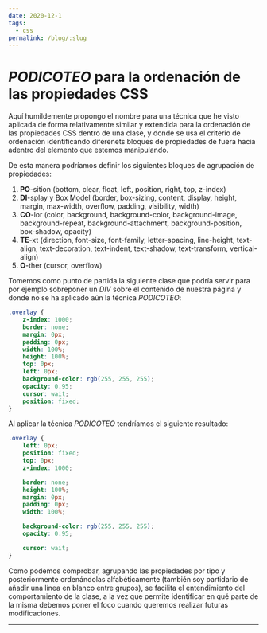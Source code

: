 ```yaml
---
date: 2020-12-1
tags:
  - css
permalink: /blog/:slug
---
```


# _PODICOTEO_ para la ordenación de las propiedades CSS

<social-share class="social-share--header" />

Aquí humildemente propongo el nombre para una técnica que he visto aplicada de forma relativamente similar y extendida para la ordenación de las propiedades CSS dentro de una clase, y donde se usa el criterio de ordenación identificando diferenets bloques de propiedades de fuera hacia adentro del elemento que estemos manipulando.

De esta manera podríamos definir los siguientes bloques de agrupación de propiedades:

1. **PO**-sition (bottom, clear, float, left, position, right, top, z-index)
1. **DI**-splay y Box Model (border, box-sizing, content, display, height, margin, max-width, overflow, padding, visibility, width)
1. **CO**-lor (color, background, background-color, background-image, background-repeat, background-attachment, background-position, box-shadow, opacity)
1. **TE**-xt (direction, font-size, font-family, letter-spacing, line-height, text-align, text-decoration, text-indent, text-shadow, text-transform, vertical-align)
1. **O**-ther (cursor, overflow)


Tomemos como punto de partida la siguiente clase que podría servir para por ejemplo sobreponer un _DIV_ sobre el contenido de nuestra página y donde no se ha aplicado aún la técnica _PODICOTEO_:


``` css
.overlay {
    z-index: 1000;
    border: none;
    margin: 0px;
    padding: 0px;
    width: 100%;
    height: 100%;
    top: 0px;
    left: 0px;
    background-color: rgb(255, 255, 255);
    opacity: 0.95;
    cursor: wait;
    position: fixed;
}
```

Al aplicar la técnica _PODICOTEO_ tendríamos el siguiente resultado:


``` css
.overlay {
    left: 0px;
    position: fixed;
    top: 0px;
    z-index: 1000;

    border: none;
    height: 100%;
    margin: 0px;
    padding: 0px;
    width: 100%;

    background-color: rgb(255, 255, 255);
    opacity: 0.95;

    cursor: wait;
}
```

Como podemos comprobar, agrupando las propiedades por tipo y posteriormente ordenándolas alfabéticamente (también soy partidario de añadir una línea en blanco entre grupos), se facilita el entendimiento del comportamiento de la clase, a la vez que permite identificar en qué parte de la misma debemos poner el foco cuando queremos realizar futuras modificaciones.


---
<social-share class="social-share--footer" />